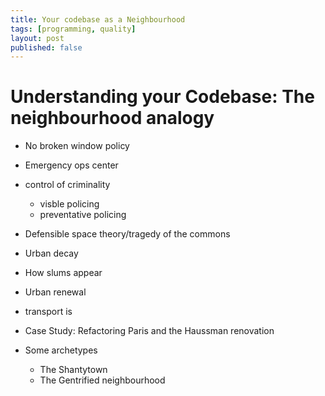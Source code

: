 ```yaml
---
title: Your codebase as a Neighbourhood
tags: [programming, quality]
layout: post
published: false
---
```


Understanding your Codebase: The neighbourhood analogy
======================================================

 * No broken window policy
 * Emergency ops center
 * control of criminality
   * visble policing
   * preventative policing
 * Defensible space theory/tragedy of the commons
 * Urban decay
 * How slums appear
 * Urban renewal
 * transport is 
 * Case Study: Refactoring Paris and the Haussman renovation
 
 * Some archetypes
   * The Shantytown
   * The Gentrified neighbourhood
